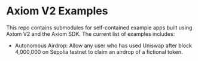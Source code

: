 # Axiom V2 Examples

This repo contains submodules for self-contained example apps built using Axiom V2 and the Axiom SDK. The current list of examples includes:

- Autonomous Airdrop: Allow any user who has used Uniswap after block 4,000,000 on Sepolia testnet to claim an airdrop of a fictional token.